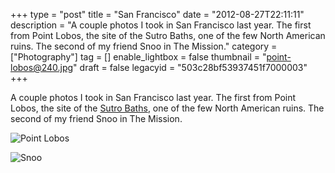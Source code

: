 +++
type = "post"
title = "San Francisco"
date = "2012-08-27T22:11:11"
description = "A couple photos I took in San Francisco last year. The first from Point Lobos, the site of the Sutro Baths, one of the few North American ruins. The second of my friend Snoo in The Mission."
category = ["Photography"]
tag = []
enable_lightbox = false
thumbnail = "point-lobos@240.jpg"
draft = false
legacyid = "503c28bf53937451f7000003"
+++

<p>A couple photos I took in San Francisco last year. The first from Point Lobos, the site of the <a href="http://en.wikipedia.org/wiki/Sutro_Baths">Sutro Baths</a>, one of the few North American ruins. The second of my friend Snoo in The Mission.</p>
<p><img style="display:block; margin-left:auto; margin-right:auto;" src="point-lobos.jpg" alt="Point Lobos" title="point-lobos.jpg" border="0"   /></p>
<p><img style="display:block; margin-left:auto; margin-right:auto;" src="snoo.jpg" alt="Snoo" title="snoo.jpg" border="0"   /></p>
